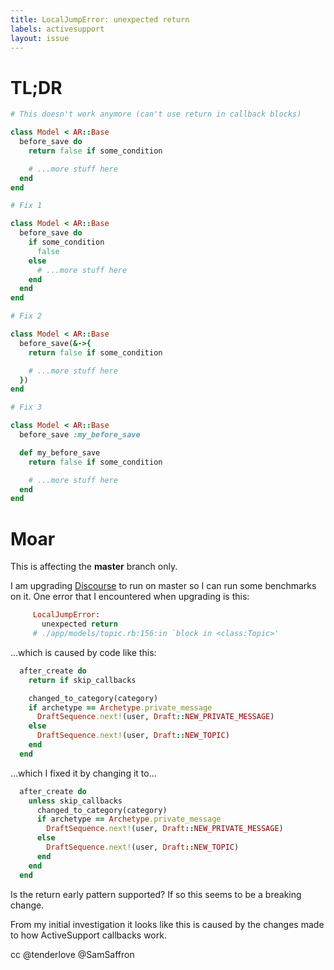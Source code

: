 ```yaml
---
title: LocalJumpError: unexpected return
labels: activesupport
layout: issue
---
```


# TL;DR

``` ruby
# This doesn't work anymore (can't use return in callback blocks)

class Model < AR::Base
  before_save do
    return false if some_condition

    # ...more stuff here
  end
end

# Fix 1

class Model < AR::Base
  before_save do
    if some_condition
      false
    else
      # ...more stuff here
    end
  end
end

# Fix 2

class Model < AR::Base
  before_save(&->{
    return false if some_condition

    # ...more stuff here
  })
end

# Fix 3

class Model < AR::Base
  before_save :my_before_save

  def my_before_save
    return false if some_condition

    # ...more stuff here
  end
end
```
# Moar

This is affecting the **master** branch only.

I am upgrading [Discourse](https://github.com/discourse/discourse) to run on master so I can run some benchmarks on it. One error that I encountered when upgrading is this:

``` ruby
     LocalJumpError:
       unexpected return
     # ./app/models/topic.rb:156:in `block in <class:Topic>'
```

...which is caused by code like this:

``` ruby
  after_create do
    return if skip_callbacks

    changed_to_category(category)
    if archetype == Archetype.private_message
      DraftSequence.next!(user, Draft::NEW_PRIVATE_MESSAGE)
    else
      DraftSequence.next!(user, Draft::NEW_TOPIC)
    end
  end
```

...which I fixed it by changing it to...

``` ruby
  after_create do
    unless skip_callbacks
      changed_to_category(category)
      if archetype == Archetype.private_message
        DraftSequence.next!(user, Draft::NEW_PRIVATE_MESSAGE)
      else
        DraftSequence.next!(user, Draft::NEW_TOPIC)
      end
    end
  end
```

Is the return early pattern supported? If so this seems to be a breaking change.

From my initial investigation it looks like this is caused by the changes made to how ActiveSupport callbacks work.

cc @tenderlove @SamSaffron

